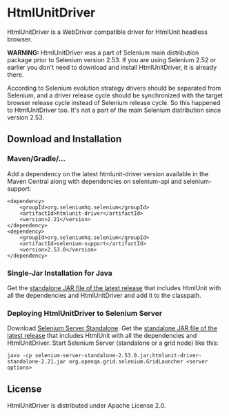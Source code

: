 # HtmlUnitDriver

HtmlUnitDriver is a WebDriver compatible driver for HtmlUnit headless browser.

**WARNING:** HtmlUnitDriver was a part of Selenium main distribution package prior to Selenium version 2.53. If you are using
Selenium 2.52 or earlier you don't need to download and install HtmlUnitDriver, it is already there.

According to Selenium evolution strategy drivers should be separated from Selenium, and a driver release cycle should
be synchronized with the target browser release cycle instead of Selenium release cycle. So this happened to
HtmlUnitDriver too. It's not a part of the main Selenium distribution since version 2.53.

## Download and Installation

### Maven/Gradle/...

Add a dependency on the latest htmlunit-driver version available in the Maven Central along with dependencies on
selenium-api and selenium-support:

```
<dependency>
    <groupId>org.seleniumhq.selenium</groupId>
    <artifactId>htmlunit-driver</artifactId>
    <version>2.21</version>
</dependency>
<dependency>
    <groupId>org.seleniumhq.selenium</groupId>
    <artifactId>selenium-support</artifactId>
    <version>2.53.0</version>
</dependency>
```

### Single-Jar Installation for Java

Get the [standalone JAR file of the latest release](https://github.com/SeleniumHQ/htmlunit-driver/releases) that includes HtmlUnit with all the dependencies and HtmlUnitDriver
and add it to the classpath.

### Deploying HtmlUnitDriver to Selenium Server

Download [Selenium Server Standalone](http://docs.seleniumhq.org/download/). Get the [standalone JAR file of the latest release](https://github.com/SeleniumHQ/htmlunit-driver/releases) that includes
HtmlUnit with all the dependencies and HtmlUnitDriver. Start Selenium Server (standalone or a grid node) like this:

```
java -cp selenium-server-standalone-2.53.0.jar;htmlunit-driver-standalone-2.21.jar org.openqa.grid.selenium.GridLauncher <server options>
```

## License

HtmlUnitDriver is distributed under Apache License 2.0.
